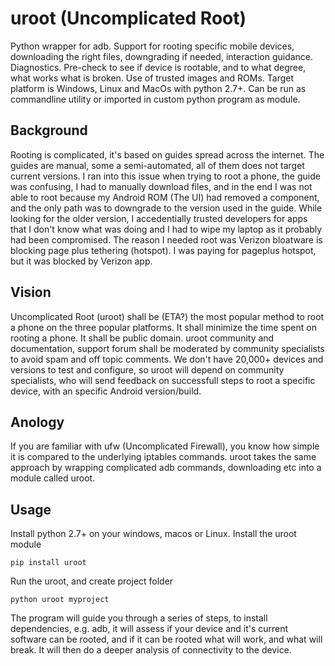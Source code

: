 # uroot (Uncomplicated Root)

Python wrapper for adb. Support for rooting specific mobile devices, downloading the right files, downgrading if needed, interaction guidance. Diagnostics. Pre-check to see if device is rootable, and to what degree, what works what is broken. Use of trusted images and ROMs. Target platform is Windows, Linux and MacOs with python 2.7+.  Can be run as commandline utility or imported in custom python program as module.

## Background
Rooting is complicated, it's based on guides spread across the internet. The guides are manual, some a semi-automated, all of them does not target current versions. I ran into this issue when trying to root a phone, the guide was confusing, I had to manually download files, and in the end I was not able to root because my Android ROM (The UI) had removed a component, and the only path was to downgrade to the version used in the guide. While looking for the older version, I accedentially trusted developers for apps that I don't know what was doing and I had to wipe my laptop as it probably had been compromised. The reason I needed root was Verizon bloatware is blocking page plus tethering (hotspot). I was paying for pageplus hotspot, but it was blocked by Verizon app.

## Vision

Uncomplicated Root (uroot) shall be (ETA?) the most popular method to root a phone on the three popular platforms. It shall minimize the time spent on rooting a phone. It shall be public domain. uroot community and documentation, support forum shall be moderated by community specialists to avoid spam and off topic comments. We don't have 20,000+ devices and versions to test and configure, so uroot will depend on community specialists, who will send feedback on successfull steps to root a specific device, with an specific Android version/build. 

## Anology

If you are familiar with ufw (Uncomplicated Firewall), you know how simple it is compared to the underlying iptables commands. uroot takes the same approach by wrapping complicated adb commands, downloading etc into a module called uroot.

## Usage

Install python 2.7+ on your windows, macos or Linux.
Install the uroot module

```
pip install uroot
```

Run the uroot, and create project folder

``` 
python uroot myproject
```

The program will guide you through a series of steps, to install dependencies, e.g. adb, it will assess if your device and it's current software can be rooted, and if it can be rooted what will work, and what will break. It will then do a deeper analysis of connectivity to the device. 





